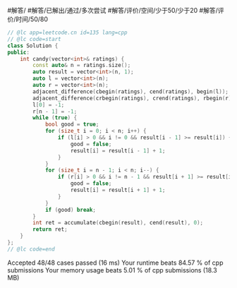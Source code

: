 #解答/ #解答/已解出/通过/多次尝试 #解答/评价/空间/少于50/少于20 #解答/评价/时间/50/80

``` cpp
// @lc app=leetcode.cn id=135 lang=cpp
// @lc code=start
class Solution {
public:
    int candy(vector<int>& ratings) {
        const auto& n = ratings.size();
        auto result = vector<int>(n, 1);
        auto l = vector<int>(n);
        auto r = vector<int>(n);
        adjacent_difference(cbegin(ratings), cend(ratings), begin(l));
        adjacent_difference(crbegin(ratings), crend(ratings), rbegin(r));
        l[0] = -1;
        r[n - 1] = -1;
        while (true) {
            bool good = true;
            for (size_t i = 0; i < n; i++) {
                if (l[i] > 0 && i != 0 && result[i - 1] >= result[i]) {
                    good = false;
                    result[i] = result[i - 1] + 1;
                }
            }
            for (size_t i = n - 1; i < n; i--) {
                if (r[i] > 0 && i != n - 1 && result[i + 1] >= result[i]) {
                    good = false;
                    result[i] = result[i + 1] + 1;
                }
            }
            if (good) break;
        }
        int ret = accumulate(cbegin(result), cend(result), 0);
        return ret;
    }
};
// @lc code=end
```

Accepted
48/48 cases passed (16 ms)
Your runtime beats 84.57 % of cpp submissions
Your memory usage beats 5.01 % of cpp submissions (18.3 MB)
